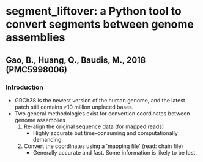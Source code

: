 # segment_liftover: a Python tool to convert segments between genome assemblies
## Gao, B., Huang, Q., Baudis, M., 2018 (PMC5998006)

### Introduction

- GRCh38 is the newest version of the human genome, and the latest patch still contains >10 million unplaced bases.
- Two general methodologies exist for convertion coordinates between genome assemblies
    1. Re-align the original sequence data (for mapped reads)
        - Highly accurate but time-consuming and computationally demanding
    2. Convert the coordinates using a 'mapping file' (read: chain file)
        - Generally accurate and fast. Some information is likely to be lost.

